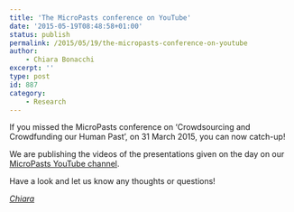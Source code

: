 ```yaml
---
title: 'The MicroPasts conference on YouTube'
date: '2015-05-19T08:48:58+01:00'
status: publish
permalink: /2015/05/19/the-micropasts-conference-on-youtube
author: 
    - Chiara Bonacchi
excerpt: ''
type: post
id: 887
category:
    - Research
---
```


If you  missed the MicroPasts conference on ‘Crowdsourcing and Crowdfunding our Human Past’, on 31 March 2015, you can now catch-up!

We are publishing the videos of the presentations given on the day on our [MicroPasts YouTube channel](https://www.youtube.com/channel/UCHoSalhpL825RuHkQh2tbjg).

Have a look and let us know any thoughts or questions!

*[Chiara](http://www.ucl.ac.uk/archaeology/people/staff/bonacchi)*
